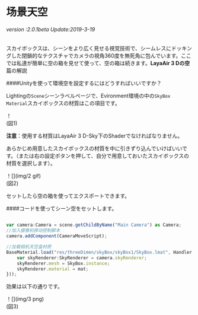 # 场景天空

###### *version :2.0.1beta   Update:2019-3-19*

スカイボックスは、シーンをより広く見せる視覚技術で、シームレスにドッキングした閉鎖的なテクスチャでカメラの視角360度を無死角に包んでいます。ここでは私達が簡単に空の箱を見せて使って、空の箱は続きます。**LayaAir 3 Dの空**篇の解説

####Unityを使って環境空を設定するにはどうすればいいですか？

Lightingの`Scene`シーンラベルページで、Evironment環境の中の`SkyBox Material`スカイボックスの材質はこの項目です。

！[](img/1.png)<br/>(図1)

**注意**：使用する材質はLayaAir 3 D-Sky下のShaderでなければなりません。

あらかじめ用意したスカイボックスの材質を中に引きずり込んでいけばいいです。（または右の設定ボタンを押して、自分で用意しておいたスカイボックスの材質を選択します）。

！[](img/2 gif)<br/>(図2)

セットしたら空の箱を使ってエクスポートできます。

####コードを使ってシーン空をセットします。


```typescript

var camera:Camera = scene.getChildByName("Main Camera") as Camera;
//加入摄像机移动控制脚本
camera.addComponent(CameraMoveScript);

//加载相机天空盒材质
BaseMaterial.load("res/threeDimen/skyBox/skyBox1/SkyBox.lmat", Handler.create(null, function(mat:BaseMaterial):void {
    var skyRenderer:SkyRenderer = camera.skyRenderer;
    skyRenderer.mesh = SkyBox.instance;
    skyRenderer.material = mat;
}));
```


効果は以下の通りです。

！[](img/3 png)<br/>(図3)

